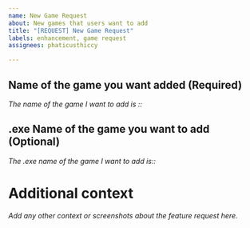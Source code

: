 ```yaml
---
name: New Game Request
about: New games that users want to add
title: "[REQUEST] New Game Request"
labels: enhancement, game request
assignees: phaticusthiccy

---
```


## Name of the game you want added (Required)
*The name of the game I want to add is ::* 

## .exe Name of the game you want to add (Optional)
*The .exe name of the game I want to add is::* 

# Additional context
*Add any other context or screenshots about the feature request here.*
